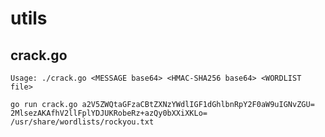 # utils

## crack.go

`Usage: ./crack.go <MESSAGE base64> <HMAC-SHA256 base64> <WORDLIST file>`

`go run crack.go a2V5ZWQtaGFzaCBtZXNzYWdlIGF1dGhlbnRpY2F0aW9uIGNvZGU= 2MlsezAKAfhV2llFplYDJUKRobeRz+azQy0bXXiXKLo= /usr/share/wordlists/rockyou.txt`


